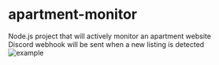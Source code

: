 # apartment-monitor
Node.js project that will actively monitor an apartment website\
Discord webhook will be sent when a new listing is detected\
![example](https://image.prntscr.com/image/9fyeemUQTyWQUN4ZV2u-HQ.png)
